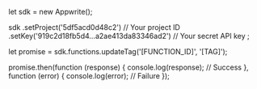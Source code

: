 let sdk = new Appwrite();

sdk
    .setProject('5df5acd0d48c2') // Your project ID
    .setKey('919c2d18fb5d4...a2ae413da83346ad2') // Your secret API key
;

let promise = sdk.functions.updateTag('[FUNCTION_ID]', '[TAG]');

promise.then(function (response) {
    console.log(response); // Success
}, function (error) {
    console.log(error); // Failure
});